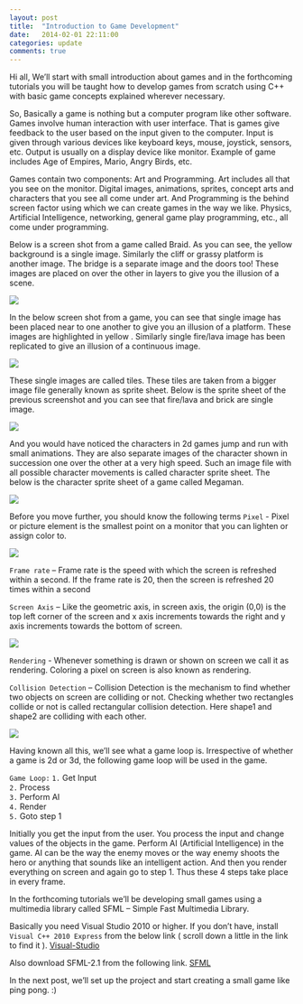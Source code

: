 ```yaml
---
layout: post
title:  "Introduction to Game Development"
date:   2014-02-01 22:11:00
categories: update
comments: true
---
```



Hi all, We’ll start with small introduction about games and in the forthcoming tutorials you will be taught how to develop games from scratch using C++ with basic game concepts explained wherever necessary. 


So, Basically a game is nothing but a computer program like other software. Games involve human interaction with user interface. That is games give feedback to the user based on the input given to the computer. Input is given through various devices like keyboard keys, mouse, joystick, sensors, etc. Output is usually on a display device like monitor. Example of game includes Age of Empires, Mario, Angry Birds, etc.


Games contain two components: Art and Programming. Art includes all that you see on the monitor. Digital images, animations, sprites, concept arts and characters that you see all come under art. And Programming is the behind screen factor using which we can create games in the way we like. Physics, Artificial Intelligence, networking, general game play programming, etc., all come under programming.


Below is a screen shot from a game called Braid. As you can see, the yellow background is a single image. Similarly the cliff or grassy platform is another image. The bridge is a separate image and the doors too! These images are placed on over the other in layers to give you the illusion of a scene.

<img src="http://gdc-ceg.github.io/images/image1.jpg"> 


In the below screen shot from a game, you can see that single image has been placed near to one another to give you an illusion of a platform. These images are highlighted in yellow . Similarly single fire/lava image has been replicated to give an illusion of a continuous image.

<img src="http://gdc-ceg.github.io/images/image2.jpg"> 


These single images are called tiles. These tiles are taken from a bigger image file generally known as sprite sheet. Below is the sprite sheet of the previous screenshot and you can see that fire/lava and brick are single image.

<img src="http://gdc-ceg.github.io/images/image3.jpg"> 


And you would have noticed the characters in 2d games jump and run with small animations. They are also separate images of the character shown in succession one over the other at a very high speed. Such an image file with all possible character movements is called character sprite sheet. The below is the character sprite sheet of a game called Megaman.

<img src="http://gdc-ceg.github.io/images/image4.jpg"> 


Before you move further, you should know the following terms
`Pixel` - Pixel or picture element is the smallest point on a monitor that you can lighten or assign color to.

<img src="http://gdc-ceg.github.io/images/image5.jpg"> 


`Frame rate` – Frame rate is the speed with which the screen is refreshed within a second. If the frame rate is 20, then the screen is refreshed 20 times within a second


`Screen Axis` – Like the geometric axis, in screen axis, the origin (0,0) is the top left corner of the screen and x axis increments towards the right and y axis increments towards the bottom of screen.

<img src="http://gdc-ceg.github.io/images/image6.jpg"> 


`Rendering` - Whenever something is drawn or shown on screen we call it as rendering. Coloring a pixel on screen is also known as rendering.


`Collision Detection` – Collision Detection is the mechanism to find whether two objects on screen are colliding or not. Checking  whether two rectangles collide or not is called rectangular collision detection. Here shape1 and shape2 are colliding with each other.

<img src="http://gdc-ceg.github.io/images/image7.jpg">
 

Having known all this, we’ll see what a game loop is. Irrespective of whether a game is 2d or 3d, the following game loop will be used in the game.

`Game Loop:`
`1.` Get Input<br>
`2.` Process<br>
`3.` Perform AI<br>
`4.` Render<br>
`5.` Goto step 1

Initially you get the input from the user. You process the input and change values of the objects in the game. Perform AI (Artificial Intelligence) in the game. AI can be the way the enemy moves or the way enemy shoots the hero or anything that sounds like an intelligent action. And then you render everything on screen and again go to step 1. Thus these 4 steps take place in every frame.

In the forthcoming tutorials we’ll be developing small games using a multimedia library called SFML – Simple Fast Multimedia Library.

Basically you need Visual Studio 2010 or higher. If you don’t have, install `Visual C++ 2010 Express` from the below link ( scroll down a little in the link to find it ).
[Visual-Studio]

Also download SFML-2.1 from the following link.
[SFML]

In the next post, we’ll set up the project and start creating a small game like ping pong. :)


[Visual-Studio]: http://www.visualstudio.com/downloads/download-visual-studio-vs
[SFML]: http://sfml-dev.org/download/sfml/2.1/
